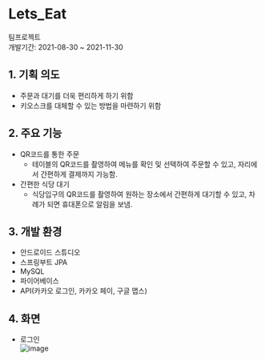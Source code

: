 # Lets_Eat
팀프로젝트<br/>
개발기간: 2021-08-30 ~ 2021-11-30
## 1. 기획 의도
+ 주문과 대기를 더욱 편리하게 하기 위함
+ 키오스크를 대체할 수 있는 방법을 마련하기 위함
## 2. 주요 기능
+ QR코드를 통한 주문
  + 테이블의 QR코드를 촬영하여 메뉴를 확인 및 선택하여 주문할 수 있고, 자리에서 간편하게 결제까지 가능함.
+ 간편한 식당 대기
  + 식당입구의 QR코드를 촬영하여 원하는 장소에서 간편하게 대기할 수 있고, 차례가 되면 휴대폰으로 알림을 보냄.
## 3. 개발 환경
+ 안드로이드 스튜디오
+ 스프링부트 JPA
+ MySQL
+ 파이어베이스
+ API(카카오 로그인, 카카오 페이, 구글 맵스)
## 4. 화면
+ 로그인<br/>
![image](https://user-images.githubusercontent.com/89851529/153701341-61b0421f-00ac-45fc-ae0a-c9abdaad4602.png)
